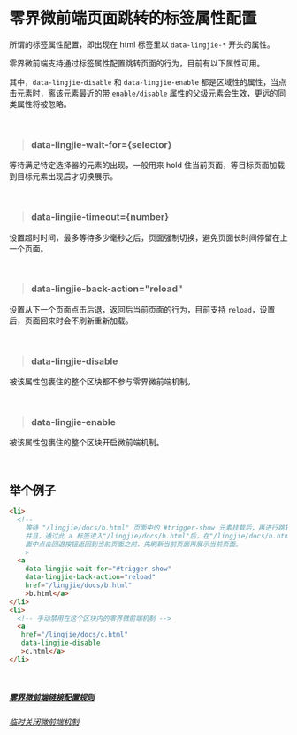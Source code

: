 # 零界微前端页面跳转的标签属性配置

所谓的标签属性配置，即出现在 html 标签里以 `data-lingjie-*` 开头的属性。

零界微前端支持通过标签属性配置跳转页面的行为，目前有以下属性可用。

其中，`data-lingjie-disable` 和 `data-lingjie-enable` 都是区域性的属性，当点击元素时，离该元素最近的带 `enable/disable` 属性的父级元素会生效，更远的同类属性将被忽略。

&nbsp;

> ### data-lingjie-wait-for={selector}

等待满足特定选择器的元素的出现，一般用来 hold 住当前页面，等目标页面加载到目标元素出现后才切换展示。

&nbsp;

> ### data-lingjie-timeout={number}

设置超时时间，最多等待多少毫秒之后，页面强制切换，避免页面长时间停留在上一个页面。

&nbsp;

> ### data-lingjie-back-action="reload"

设置从下一个页面点击后退，返回后当前页面的行为，目前支持 `reload`，设置后，页面回来时会不刷新重新加载。

&nbsp;

> ### data-lingjie-disable

被该属性包裹住的整个区块都不参与零界微前端机制。

&nbsp;

> ### data-lingjie-enable

被该属性包裹住的整个区块开启微前端机制。

&nbsp;

## 举个例子

```html
<li>
  <!--  
    等待 "/lingjie/docs/b.html" 页面中的 #trigger-show 元素挂载后，再进行跳转。
    并且，通过此 a 标签进入"/lingjie/docs/b.html"后，在"/lingjie/docs/b.html"页
    面中点击回退按钮返回到当前页面之前，先刷新当前页面再展示当前页面。
  -->
  <a 
    data-lingjie-wait-for="#trigger-show"
    data-lingjie-back-action="reload"
    href="/lingjie/docs/b.html"
    >b.html</a>
</li>
<li>
  <!-- 手动禁用在这个区块内的零界微前端机制 -->
  <a
   href="/lingjie/docs/c.html"
   data-lingjie-disable
   >c.html</a>
</li>
```

&nbsp;

##### [零界微前端链接配置规则](/docs/usage.html?title=lingjie-config-rule)
###### [临时关闭微前端机制](/docs/usage.html?title=disable-lingjie-temporarily)